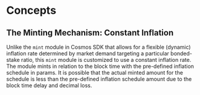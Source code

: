 <!--
order: 1
-->

# Concepts

## The Minting Mechanism: Constant Inflation

Unlike the `mint` module in Cosmos SDK that allows for a flexible (dynamic) inflation rate determined by market demand
targeting a particular bonded-stake ratio, this `mint` module is customized to use a constant inflation rate. The module
mints in relation to the block time with the pre-defined inflation schedule in params. It is possible that the actual
minted amount for the schedule is less than the pre-defined inflation schedule amount due to the block time delay and
decimal loss.
